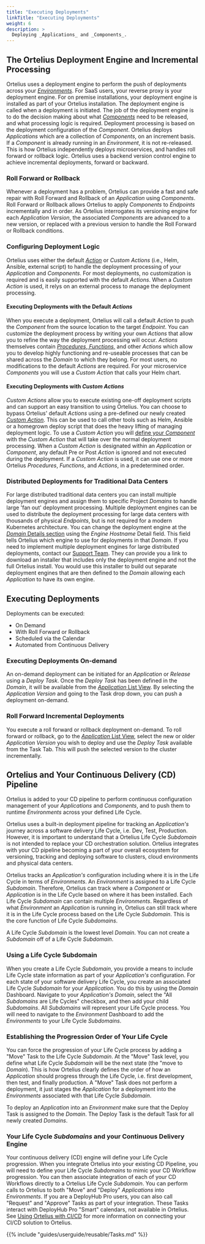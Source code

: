 ```yaml
---
title: "Executing Deployments"
linkTitle: "Executing Deployments"
weight: 6
description: >
  Deploying _Applications_ and _Components_.
---
```


## The Ortelius Deployment Engine and Incremental Processing

Ortelius uses a deployment engine to perform the push of deployments across your [_Environments_](/guides/userguide/first-steps/2-define-environments/).  For SaaS users, your reverse proxy is your deployment engine.  For on premise installations, your deployment engine is installed as part of your Ortelius installation. The deployment engine is called when a deployment is initiated. The job of the deployment engine is to do the decision making about what [_Components_](/guides/userguide/publishing-components/intro-to-components/) need to be released, and what processing logic is required.  Deployment processing is based on the deployment configuration of the _Component_. Ortelius deploys _Applications_ which are a collection of _Components_, on an increment basis. If a _Component_ is already running in an _Environment_, it is not re-released. This is how Ortelius independently deploys microservices, and handles roll forward or rollback logic.  Ortelius uses a backend version control engine to achieve incremental deployments, forward or backward.

### Roll Forward or Rollback

Whenever a deployment has a problem, Ortelius can provide a fast and safe repair with Roll Forward and Rollback of an _Application_ using _Components_. Roll Forward or Rollback allows Ortelius to apply _Components_ to _Endpoints_ incrementally and in order. As Ortelius interrogates its versioning engine for each _Application Version_, the associated _Components_ are advanced to a new version, or replaced with a previous version to handle the Roll Forward or Rollback conditions.

### Configuring Deployment Logic

Ortelius uses either the default [_Action_](/guides/userguide/customizations/2-define-your-actions/) or _Custom Actions_ (i.e., Helm, Ansible, external script) to handle the deployment processing of your _Application_ and _Components_.  For most deployments, no customization is required and is easily supported with the default _Actions_. When a _Custom Action_ is used, it relys on an external process to manage the deployment processing.

#### Executing Deployments with the Default _Actions_

 When you execute a deployment, Ortelius will call a default _Action_ to push the _Component_ from the source location to the target _Endpoint_. You can customize the deployment process by writing your own _Actions_ that allow you to refine the way the deployment processing will occur. _Actions_ themselves contain [_Procedures_, _Functions,_](/guides/userguide/customizations/2-define-your-functions-and-procedures/) and other _Actions_ which allow you to develop highly functioning and re-useable processes that can be shared across the _Domain_ to which they belong. For most users, no modifications to the default _Actions_ are required. For your microservice _Components_ you will use a _Custom Action_ that calls your Helm chart.

#### Executing Deployments with _Custom Actions_

_Custom Actions_ allow you to execute existing one-off deployment scripts and can support an easy transition to using Ortelius. You can choose to bypass Ortelius' default _Actions_ using a pre-defined our newly created [_Custom Action_](/guides/userguide/customizations/2-define-your-actions/). This can be used to call other tools such as Helm, Ansible or a homegrown deploy script that does the heavy lifting of managing deployment logic. To use a _Custom Action_ you will [define your _Component_](/guides/userguide/publishing-components/2-define-components/#viewing-and-editing-_components_-with-the-dashboard) with the _Custom Action_ that will take over the normal deployment processing. When a _Custom Action_ is designated within an _Application_ or _Component_, any default Pre or Post _Action_ is ignored and not executed during the deployment. If a _Custom Action_ is used, it can use one or more Ortelius _Procedures_, _Functions_, and _Actions_, in a predetermined order.

### Distributed Deployments for Traditional Data Centers

For large distributed traditional data centers you can install multiple deployment engines and assign them to specific Project _Domains_ to handle large 'fan out' deployment processing. Multiple deployment engines can be used to distribute the deployment processing for large data centers with thousands of physical _Endpoints_, but is not required for a modern Kubernetes architecture. You can change the deployment engine at the [_Domain_ Details section](/guides/userguide/first-steps/2-defining-domains/#_domain_-details) using the _Engine Hostname_ Detail field. This field tells Ortelius which engine to use for deployments in that _Domain_. If you need to implement multiple deployment engines for large distributed deployments, contact our [Support Team](/guides/userguide/installation-and-support/0-contactsupport/). They can provide you a link to download an installer that includes only the deployment engine and not the full Ortelius install. You would use this installer to build out separate deployment engines that are then defined to the _Domain_ allowing each _Application_ to have its own engine.

## Executing Deployments

Deployments can be executed:

- On Demand
- With Roll Forward or Rollback
- Scheduled via the Calendar
- Automated from Continuous Delivery

### Executing Deployments On-demand

An on-demand deployment can be initiated for an _Application_ or _Release_ using a _Deploy Task_. Once the _Deploy Task_ has been defined in the _Domain_, it will be available from the [_Application_ List View](/guides/userguide/packaging-applications/2-defining-applications/#the-_application_-list-view-for-adding-or-deleting).  By selecting the _Application Version_ and going to the Task drop down, you can push a deployment on-demand.

### Roll Forward Incremental Deployments

You execute a roll forward or rollback deployment on-demand. To roll forward or rollback, go to the  [_Application_ List View](/guides/userguide/packaging-applications/2-defining-applications/#the-_application_-list-view-for-adding-or-deleting), select the new or older _Application Version_ you wish to deploy and use the _Deploy Task_ available from the Task Tab. This will push the selected version to the cluster incrementally.

## Ortelius and Your Continuous Delivery (CD) Pipeline

Ortelius is added to your CD pipeline to perform continuous configuration management of your _Applications_ and _Components_, and to push them to runtime _Environments_ across your defined Life Cycle.

Ortelius uses a built-in deployment pipeline for tracking an _Application's_ journey across a software delivery Life Cycle, i.e. Dev, Test, Production. However, it is important to understand that a Ortelius Life Cycle _Subdomain_ is not intended to replace your CD orchestration solution. Ortelius integrates with your CD pipeline becoming a part of your overall ecosystem for versioning, tracking and deploying software to clusters, cloud environments and physical data centers.

Ortelius tracks an _Application's_ configuration including where it is in the Life Cycle in terms of _Environments_.  An _Environment_ is assigned to a Life Cycle _Subdomain_. Therefore, Ortelius can track where a _Component_ or _Application_ is in the Life Cycle based on where it has been installed. Each Life Cycle _Subdomain_ can contain multiple _Environments_. Regardless of what _Environment_ an _Application_ is running in, Ortelius can still track where it is in the Life Cycle process based on the Life Cycle _Subdomain_. This is the core function of Life Cycle _Subdomains_.

A Life Cycle _Subdomain_ is the lowest level _Domain_.  You can not create a _Subdomain_ off of a Life Cycle _Subdomain_.

### Using a Life Cycle Subdomain

When you create a Life Cycle _Subdomain_, you provide a means to include Life Cycle state information as part of your _Application's_ configuration. For each state of your software delivery Life Cycle, you create an associated Life Cycle _Subdomain_ for your _Application_. You do this by using the _Domain_ Dashboard. Navigate to your _Application's_ _Domain_, select the  "All _Subdomains_ are Life Cycles" checkbox, and then add your child _Subdomains_.  All _Subdomains_ will represent your Life Cycle process. You will need to navigate to the _Environment_ Dashboard to add the _Environments_ to your Life Cycle _Subdomains_.

### Establishing the Progression Order of Your Life Cycle

You can force the progression of your Life Cycle process by adding a "Move" Task to the Life Cycle _Subdomain_.  At the "Move" Task level, you define what Life Cycle _Subdomain_ will be the next state (the "move to _Domain_). This is how Ortelius clearly defines the order of how an _Application_ should progress through the Life Cycle, i.e. first development, then test, and finally production. A "Move" Task does not perform a deployment, it just stages the _Application_ for a deployment into the _Environments_ associated with that Life Cycle _Subdomain_.

To deploy an _Application_ into an _Environment_ make sure that the Deploy Task is assigned to the _Domain_.  The Deploy Task is the default Task for all newly created _Domains_.

### Your Life Cycle _Subdomains_ and your Continuous Delivery Engine

Your continuous delivery (CD) engine will define your Life Cycle progression.  When you integrate Ortelius into your existing CD Pipeline, you will need to define your Life Cycle _Subdomains_ to mimic your CD Workflow progression. You can then associate integration of each of your CD Workflows directly to a Ortelius Life Cycle _Subdomain_. You can perform calls to Ortelius to both "Move" and "Deploy" _Applications_ into _Environments_.  If you are a DeployHub Pro users, you can also call "Request" and "Approve" Tasks as part of your integration. These Tasks interact with DeployHub Pro "Smart" calendars, not available in Ortelius. See [Using Ortelius with CI/CD](/guides/userguide/integrations/CI-CD_Integrations.md) for more information on connecting your CI/CD solution to Ortelius.

{{% include "guides/userguide/reusable/Tasks.md" %}}
